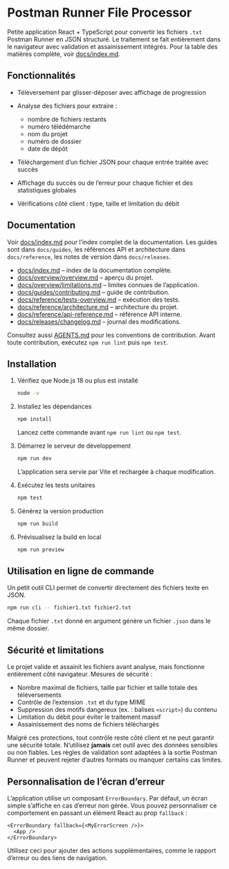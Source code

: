 # Postman Runner File Processor

Petite application React + TypeScript pour convertir les fichiers `.txt` Postman Runner en JSON structuré. Le traitement se fait entièrement dans le navigateur avec validation et assainissement intégrés. Pour la table des matières complète, voir [docs/index.md](docs/index.md).

## Fonctionnalités

- Téléversement par glisser-déposer avec affichage de progression
- Analyse des fichiers pour extraire :

  - nombre de fichiers restants
  - numéro télédémarche
  - nom du projet
  - numéro de dossier
  - date de dépôt

- Téléchargement d’un fichier JSON pour chaque entrée traitée avec succès
- Affichage du succès ou de l’erreur pour chaque fichier et des statistiques globales
- Vérifications côté client : type, taille et limitation du débit

## Documentation

Voir [docs/index.md](docs/index.md) pour l’index complet de la documentation.
Les guides sont dans `docs/guides`, les références API et architecture dans `docs/reference`, les notes de version dans `docs/releases`.

- [docs/index.md](docs/index.md) – index de la documentation complète.
- [docs/overview/overview.md](docs/overview/overview.md) – aperçu du projet.
- [docs/overview/limitations.md](docs/overview/limitations.md) – limites connues de l’application.
- [docs/guides/contributing.md](docs/guides/contributing.md) – guide de contribution.
- [docs/reference/tests-overview.md](docs/reference/tests-overview.md) – exécution des tests.
- [docs/reference/architecture.md](docs/reference/architecture.md) – architecture du projet.
- [docs/reference/api-reference.md](docs/reference/api-reference.md) – référence API interne.
- [docs/releases/changelog.md](docs/releases/changelog.md) – journal des modifications.

Consultez aussi [AGENTS.md](AGENTS.md) pour les conventions de contribution.
Avant toute contribution, exécutez `npm run lint` puis `npm test`.

## Installation

1. Vérifiez que Node.js 18 ou plus est installé

   ```bash
   node -v
   ```

2. Installez les dépendances

   ```bash
   npm install
   ```

   Lancez cette commande avant `npm run lint` ou `npm test`.

3. Démarrez le serveur de développement

   ```bash
   npm run dev
   ```

   L’application sera servie par Vite et rechargée à chaque modification.

4. Exécutez les tests unitaires

   ```bash
   npm test
   ```

5. Générez la version production

   ```bash
   npm run build
   ```

6. Prévisualisez la build en local

   ```bash
   npm run preview
   ```

## Utilisation en ligne de commande

Un petit outil CLI permet de convertir directement des fichiers texte en JSON.

```bash
npm run cli -- fichier1.txt fichier2.txt
```

Chaque fichier `.txt` donné en argument génère un fichier `.json` dans le même dossier.

## Sécurité et limitations

Le projet valide et assainit les fichiers avant analyse, mais fonctionne entièrement côté navigateur. Mesures de sécurité :

- Nombre maximal de fichiers, taille par fichier et taille totale des téléversements
- Contrôle de l’extension `.txt` et du type MIME
- Suppression des motifs dangereux (ex. : balises `<script>`) du contenu
- Limitation du débit pour éviter le traitement massif
- Assainissement des noms de fichiers téléchargés

Malgré ces protections, tout contrôle reste côté client et ne peut garantir une sécurité totale. N’utilisez **jamais** cet outil avec des données sensibles ou non fiables. Les règles de validation sont adaptées à la sortie Postman Runner et peuvent rejeter d’autres formats ou manquer certains cas limites.

## Personnalisation de l’écran d’erreur

L’application utilise un composant `ErrorBoundary`. Par défaut, un écran simple s’affiche en cas d’erreur non gérée.
Vous pouvez personnaliser ce comportement en passant un élément React au prop `fallback` :

```tsx
<ErrorBoundary fallback={<MyErrorScreen />}>
  <App />
</ErrorBoundary>
```

Utilisez ceci pour ajouter des actions supplémentaires, comme le rapport d’erreur ou des liens de navigation.
